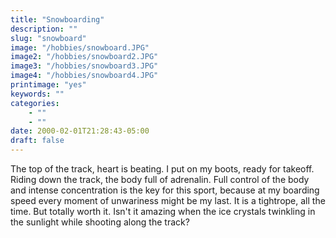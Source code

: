 ```yaml
---
title: "Snowboarding"
description: ""
slug: "snowboard"
image: "/hobbies/snowboard.JPG"
image2: "/hobbies/snowboard2.JPG"
image3: "/hobbies/snowboard3.JPG"
image4: "/hobbies/snowboard4.JPG"
printimage: "yes"
keywords: ""
categories: 
    - ""
    - ""
date: 2000-02-01T21:28:43-05:00
draft: false
---
```

The top of the track, heart is beating.
I put on my boots, ready for takeoff.
Riding down the track, the body full of adrenalin. 
Full control of the body and intense concentration is the key for this sport, because at my boarding speed every moment of unwariness might be my last.
It is a tightrope, all the time.
But totally worth it. 
Isn't it amazing when the ice crystals twinkling in the sunlight while shooting along the track? 